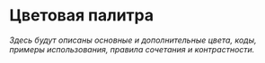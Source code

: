 # Цветовая палитра

_Здесь будут описаны основные и дополнительные цвета, коды, примеры использования, правила сочетания и контрастности._ 
